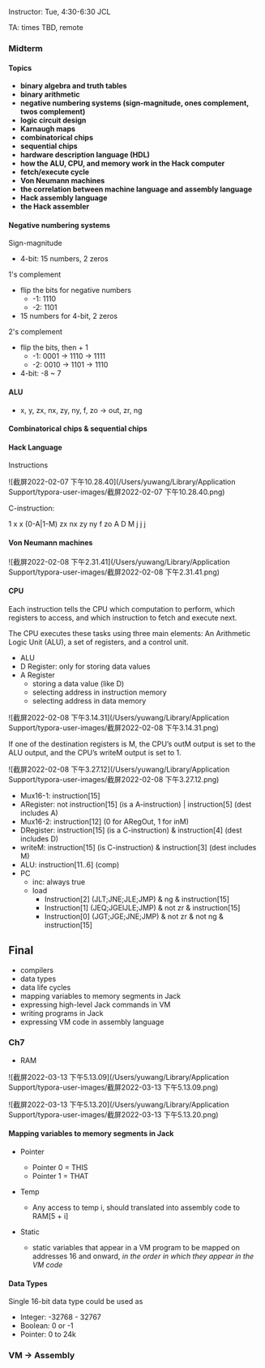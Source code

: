 Instructor: Tue, 4:30-6:30 JCL

TA: times TBD, remote

### Midterm

#### Topics

- **binary algebra and truth tables**
- **binary arithmetic**
- **negative numbering systems (sign-magnitude, ones complement, twos complement)**
- **logic circuit design**
- **Karnaugh maps**
- **combinatorical chips**
- **sequential chips**
- **hardware description language (HDL)**
- **how the ALU, CPU, and memory work in the Hack computer**
- **fetch/execute cycle**
- **Von Neumann machines**
- **the correlation between machine language and assembly language**
- **Hack assembly language**
- **the Hack assembler**

#### Negative numbering systems

Sign-magnitude

- 4-bit: 15 numbers, 2 zeros

1's complement

- flip the bits for negative numbers
  - -1: 1110
  - -2: 1101
- 15 numbers for 4-bit, 2 zeros

2's complement

- flip the bits, then + 1
  - -1: 0001 -> 1110 -> 1111
  - -2: 0010 -> 1101 -> 1110
- 4-bit: -8 ~ 7

#### ALU

- x, y, zx, nx, zy, ny, f, zo -> out, zr, ng

#### Combinatorical chips & sequential chips

#### Hack Language

Instructions

![截屏2022-02-07 下午10.28.40](/Users/yuwang/Library/Application Support/typora-user-images/截屏2022-02-07 下午10.28.40.png)

C-instruction:

1 x x (0-A|1-M) zx nx zy ny f zo A D M j j j 

#### Von Neumann machines

![截屏2022-02-08 下午2.31.41](/Users/yuwang/Library/Application Support/typora-user-images/截屏2022-02-08 下午2.31.41.png)

#### CPU

Each instruction tells the CPU which computation to perform, which registers to access, and which instruction to fetch and execute next. 

The CPU executes these tasks using three main elements: An Arithmetic Logic Unit (ALU), a set of registers, and a control unit.

- ALU
- D Register: only for storing data values
- A Register
  - storing a data value (like D)
  - selecting address in instruction memory
  - selecting address in data memory

![截屏2022-02-08 下午3.14.31](/Users/yuwang/Library/Application Support/typora-user-images/截屏2022-02-08 下午3.14.31.png)

If one of the destination registers is M, the CPU’s outM output is set to the ALU output, and the CPU’s writeM output is set to 1.

![截屏2022-02-08 下午3.27.12](/Users/yuwang/Library/Application Support/typora-user-images/截屏2022-02-08 下午3.27.12.png)

- Mux16-1: instruction[15]
- ARegister: not instruction[15] (is a A-instruction) | instruction[5] (dest includes A)
- Mux16-2: instruction[12] (0 for ARegOut, 1 for inM)
- DRegister: instruction[15] (is a C-instruction) & instruction[4] (dest includes D)
- writeM: instruction[15] (is C-instruction) & instruction[3] (dest includes M)
- ALU: instruction[11..6] (comp)
- PC
  - inc: always true
  - load
    - Instruction[2] (JLT;JNE;JLE;JMP) & ng & instruction[15]
    - Instruction[1] (JEQ;JGElJLE;JMP) & not zr & instruction[15]
    - Instruction[0] (JGT;JGE;JNE;JMP) & not zr & not ng & instruction[15]

## Final

- compilers
- data types
- data life cycles
- mapping variables to memory segments in Jack
- expressing high-level Jack commands in VM
- writing programs in Jack
- expressing VM code in assembly language

### Ch7

- RAM

![截屏2022-03-13 下午5.13.09](/Users/yuwang/Library/Application Support/typora-user-images/截屏2022-03-13 下午5.13.09.png)

![截屏2022-03-13 下午5.13.20](/Users/yuwang/Library/Application Support/typora-user-images/截屏2022-03-13 下午5.13.20.png)

#### Mapping variables to memory segments in Jack

- Pointer
  - Pointer 0 = THIS
  - Pointer 1 = THAT

- Temp
  - Any access to temp i, should translated into assembly code to RAM[5 + i]
- Static
  - static variables that appear in a VM program to be mapped on addresses 16 and onward, *in the order in which they appear in the VM code*

#### Data Types

Single 16-bit data type could be used as

- Integer: -32768 - 32767
- Boolean: 0 or -1
- Pointer: 0 to 24k

### VM -> Assembly

